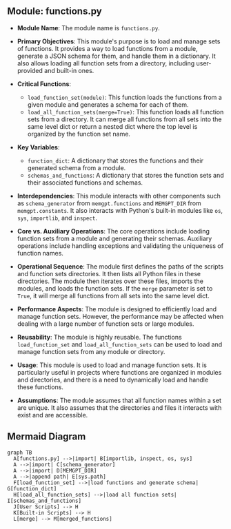## Module: functions.py
- **Module Name**: The module name is `functions.py`.

- **Primary Objectives**: This module's purpose is to load and manage sets of functions. It provides a way to load functions from a module, generate a JSON schema for them, and handle them in a dictionary. It also allows loading all function sets from a directory, including user-provided and built-in ones.

- **Critical Functions**: 
  - `load_function_set(module)`: This function loads the functions from a given module and generates a schema for each of them.
  - `load_all_function_sets(merge=True)`: This function loads all function sets from a directory. It can merge all functions from all sets into the same level dict or return a nested dict where the top level is organized by the function set name.

- **Key Variables**: 
  - `function_dict`: A dictionary that stores the functions and their generated schema from a module.
  - `schemas_and_functions`: A dictionary that stores the function sets and their associated functions and schemas.

- **Interdependencies**: This module interacts with other components such as `schema_generator` from `memgpt.functions` and `MEMGPT_DIR` from `memgpt.constants`. It also interacts with Python's built-in modules like `os`, `sys`, `importlib`, and `inspect`.

- **Core vs. Auxiliary Operations**: The core operations include loading function sets from a module and generating their schemas. Auxiliary operations include handling exceptions and validating the uniqueness of function names.

- **Operational Sequence**: The module first defines the paths of the scripts and function sets directories. It then lists all Python files in these directories. The module then iterates over these files, imports the modules, and loads the function sets. If the `merge` parameter is set to `True`, it will merge all functions from all sets into the same level dict.

- **Performance Aspects**: The module is designed to efficiently load and manage function sets. However, the performance may be affected when dealing with a large number of function sets or large modules.

- **Reusability**: The module is highly reusable. The functions `load_function_set` and `load_all_function_sets` can be used to load and manage function sets from any module or directory.

- **Usage**: This module is used to load and manage function sets. It is particularly useful in projects where functions are organized in modules and directories, and there is a need to dynamically load and handle these functions.

- **Assumptions**: The module assumes that all function names within a set are unique. It also assumes that the directories and files it interacts with exist and are accessible.
## Mermaid Diagram
```mermaid
graph TB
  A[functions.py] -->|import| B[importlib, inspect, os, sys]
  A -->|import| C[schema_generator]
  A -->|import| D[MEMGPT_DIR]
  A -->|append path| E[sys.path]
  F[load_function_set] -->|load functions and generate schema| G[function_dict]
  H[load_all_function_sets] -->|load all function sets| I[schemas_and_functions]
  J[User Scripts] --> H
  K[Built-in Scripts] --> H
  L[merge] --> M[merged_functions]
```
